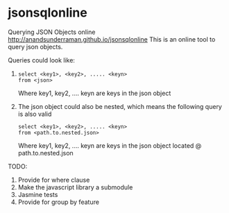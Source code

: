 # jsonsqlonline
Querying JSON Objects online
http://anandsunderraman.github.io/jsonsqlonline
This is an online tool to query json objects.

Queries could look like:

1.
   ````
   select <key1>, <key2>, ..... <keyn> 
   from <json>
   ````
   Where key1, key2, .... keyn are keys in the json object

2. The json object could also be nested, which means the following query is also valid

   ````
   select <key1>, <key2>, ..... <keyn> 
   from <path.to.nested.json>
   ````
   Where key1, key2, .... keyn are keys in the json object located @ path.to.nested.json

TODO:
1. Provide for where clause
2. Make the javascript library a submodule
3. Jasmine tests
4. Provide for group by feature
